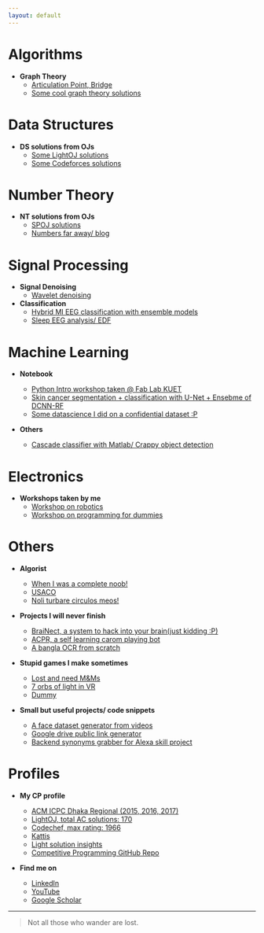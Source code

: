```yaml
---
layout: default
---
```


# [](#header-1) Algorithms
- **Graph Theory**
    - [Articulation Point, Bridge](articulation.md)
	- [Some cool graph theory solutions](http://irecurseu.blogspot.com/)



# [](#header-1) Data Structures
- **DS solutions from OJs**
    - [Some LightOJ solutions](http://sm3ped.blogspot.com/)
	- [Some Codeforces solutions](http://relivingcf.blogspot.com/)

# [](#header-1) Number Theory
- **NT solutions from OJs**
    - [SPOJ solutions](https://blueconsole.quora.com/)
	- [Numbers far away/ blog](http://numbersfa.blogspot.com/)



# [](#header-1) Signal Processing
- **Signal Denoising**
    - [Wavelet denoising](https://www.youtube.com/watch?v=AvZadn0qPSI&t=600s)
- **Classification**
    - [Hybrid MI EEG classification with ensemble models](https://github.com/zabir-nabil/hybrid-dataset-eeg/tree/master/Version%202)
	- [Sleep EEG analysis/ EDF](https://github.com/zabir-nabil/hybrid-dataset-eeg/tree/master/Sleep%20EEG%20analysis)




# [](#header-1) Machine Learning
- **Notebook**
     - [Python Intro workshop taken @ Fab Lab KUET](python-intro.md)
	 - [Skin cancer segmentation + classification with U-Net + Ensebme of DCNN-RF](https://github.com/zabir-nabil/medical-image-TL)
     - [Some datascience I did on a confidential dataset :P](https://github.com/zabir-nabil/data-viz)
	 
- **Others**
     - [Cascade classifier with Matlab/ Crappy object detection](https://www.youtube.com/watch?v=dAnyh50ycWM)
	 



# [](#header-1) Electronics
- **Workshops taken by me**
     - [Workshop on robotics](https://github.com/zabir-nabil/Workshop-on-Robotics)
     - [Workshop on programming for dummies](https://github.com/zabir-nabil/Workshop-2k17/tree/master/Problems/Day%201)
 

# [](#header-1) Others
- **Algorist**
     - [When I was a complete noob!](http://bitinhaler.blogspot.com/)
     - [USACO](http://usacotr.blogspot.com/)
	 - [Noli turbare circulos meos!](http://sogpipc.blogspot.com/)
	 
	 
- **Projects I will never finish**  
     - [BraiNect, a system to hack into your brain(just kidding :P)](https://www.youtube.com/watch?v=cLSOgy6sz6M)
	 - [ACPR, a self learning carom playing bot](https://www.youtube.com/watch?v=qYnbEPFvG9s)
     - [A bangla OCR from scratch](https://www.youtube.com/watch?v=XrRIv-qvs7k)

	 
	 
- **Stupid games I make sometimes**
     - [Lost and need M&Ms](https://www.youtube.com/watch?v=n8o01hzg7HM)
	 - [7 orbs of light in VR](https://www.youtube.com/watch?v=n8o01hzg7HM)
	 - [Dummy](https://www.youtube.com/watch?v=Bk1Vvgir2V4)
	 
	 
	 
- **Small but useful projects/ code snippets**
     - [A face dataset generator from videos](https://github.com/zabir-nabil/Face-Dataset-Generator)
	 - [Google drive public link generator](https://github.com/zabir-nabil/GDrive-Public-Link-Generation)
     - [Backend synonyms grabber for Alexa skill project](https://github.com/zabir-nabil/syn-crawler)
	 
# [](header-1) Profiles
- **My CP profile**
     - [ACM ICPC Dhaka Regional (2015, 2016, 2017)](https://icpc.baylor.edu/ICPCID/BIKBO2UHPKON)	
	 - [LightOJ, total AC solutions: 170](http://lightoj.com/volume_userstat.php?user_id=25351)
	 - [Codechef, max rating: 1966](https://www.codechef.com/users/nabil1997)
	 - [Kattis](https://open.kattis.com/universities/kuet.ac.bd)
	 - [Light solution insights](https://github.com/zabir-nabil/Competitive-Programming/tree/master/LightOJ)
	 - [Competitive Programming GitHub Repo](https://github.com/zabir-nabil/Competitive-Programming)

- **Find me on**
     - [LinkedIn](https://www.linkedin.com/in/zan0nabil/)
	 - [YouTube](https://www.youtube.com/channel/UCVaObCskAlvvctDP9vZvW6w?view_as=subscriber)
	 - [Google Scholar](https://scholar.google.com/citations?user=Fd1-G4YAAAAJ&hl=en)

	 
	 
-----------------------------------------------------------------------------


> Not all those who wander are lost.